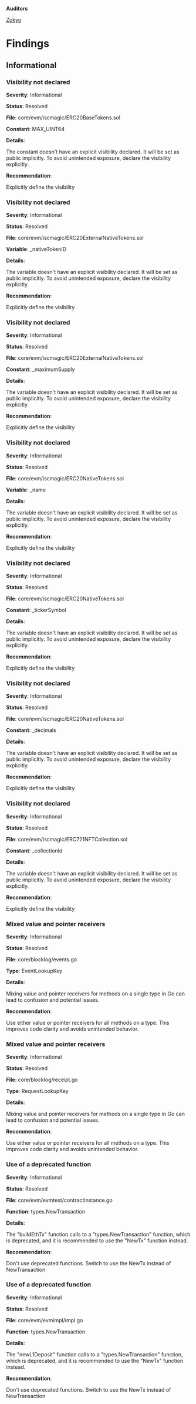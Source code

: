 **Auditors**

[Zokyo](https://x.com/zokyo_io)

# Findings

## Informational

### Visibility not declared

**Severity**: Informational

**Status**: Resolved

**File**: core/evm/iscmagic/ERC20BaseTokens.sol

**Constant**: MAX_UINT64

**Details**:

The constant doesn't have an explicit visibility declared. It will be set as public implicitly. To avoid unintended exposure, declare the visibility explicitly.

**Recommendation**:

Explicitly define the visibility

### Visibility not declared

**Severity**: Informational

**Status**: Resolved

**File**: core/evm/iscmagic/ERC20ExternalNativeTokens.sol

**Variable**: _nativeTokenID

**Details**:

The variable doesn't have an explicit visibility declared. It will be set as public implicitly. To avoid unintended exposure, declare the visibility explicitly.

**Recommendation**:

Explicitly define the visibility

### Visibility not declared

**Severity**: Informational

**Status**: Resolved

**File**: core/evm/iscmagic/ERC20ExternalNativeTokens.sol

**Constant**: _maximumSupply

**Details**:

The variable doesn't have an explicit visibility declared. It will be set as public implicitly. To avoid unintended exposure, declare the visibility explicitly.

**Recommendation**:

Explicitly define the visibility

### Visibility not declared

**Severity**: Informational

**Status**: Resolved

**File**: core/evm/iscmagic/ERC20NativeTokens.sol

**Variable**: _name

**Details**:

The variable doesn't have an explicit visibility declared. It will be set as public implicitly. To avoid unintended exposure, declare the visibility explicitly.

**Recommendation**:

Explicitly define the visibility

### Visibility not declared

**Severity**: Informational

**Status**: Resolved

**File**: core/evm/iscmagic/ERC20NativeTokens.sol

**Constant**: _tickerSymbol

**Details**:

The variable doesn't have an explicit visibility declared. It will be set as public implicitly. To avoid unintended exposure, declare the visibility explicitly.

**Recommendation**:

Explicitly define the visibility

### Visibility not declared


**Severity**: Informational

**Status**: Resolved

**File**: core/evm/iscmagic/ERC20NativeTokens.sol

**Constant**: _decimals

**Details**:

The variable doesn't have an explicit visibility declared. It will be set as public implicitly. To avoid unintended exposure, declare the visibility explicitly.

**Recommendation**:

Explicitly define the visibility

### Visibility not declared

**Severity**: Informational

**Status**: Resolved

**File**: core/evm/iscmagic/ERC721NFTCollection.sol

**Constant**: _collectionId

**Details**:

The variable doesn't have an explicit visibility declared. It will be set as public implicitly. To avoid unintended exposure, declare the visibility explicitly.

**Recommendation**:

Explicitly define the visibility

### Mixed value and pointer receivers

**Severity**: Informational

**Status**: Resolved

**File**: core/blocklog/events.go

**Type**: EventLookupKey

**Details**:

Mixing value and pointer receivers for methods on a single type in Go can lead to confusion and potential issues.

**Recommendation**:

Use either value or pointer receivers for all methods on a type. This improves code clarity and avoids unintended behavior.

### Mixed value and pointer receivers

**Severity**: Informational

**Status**: Resolved

**File**: core/blocklog/receipt.go

**Type**: RequestLookupKey

**Details**:

Mixing value and pointer receivers for methods on a single type in Go can lead to confusion and potential issues.

**Recommendation**:

Use either value or pointer receivers for all methods on a type. This improves code clarity and avoids unintended behavior.

### Use of a deprecated function

**Severity**: Informational

**Status**: Resolved

**File**: core/evm/evmtest/contractInstance.go

**Function**: types.NewTransaction

**Details**:

The "buildEthTx" function calls to a "types.NewTransaction" function, which is deprecated, and it is recommended to use the "NewTx" function instead.

**Recommendation**:

Don't use deprecated functions. Switch to use the NewTx instead of NewTransaction

### Use of a deprecated function

**Severity**: Informational

**Status**: Resolved

**File**: core/evm/evmimpl/impl.go

**Function**: types.NewTransaction

**Details**:

The "newL1Deposit" function calls to a "types.NewTransaction" function, which is deprecated, and it is recommended to use the "NewTx" function instead.

**Recommendation**:

Don't use deprecated functions. Switch to use the NewTx instead of NewTransaction

